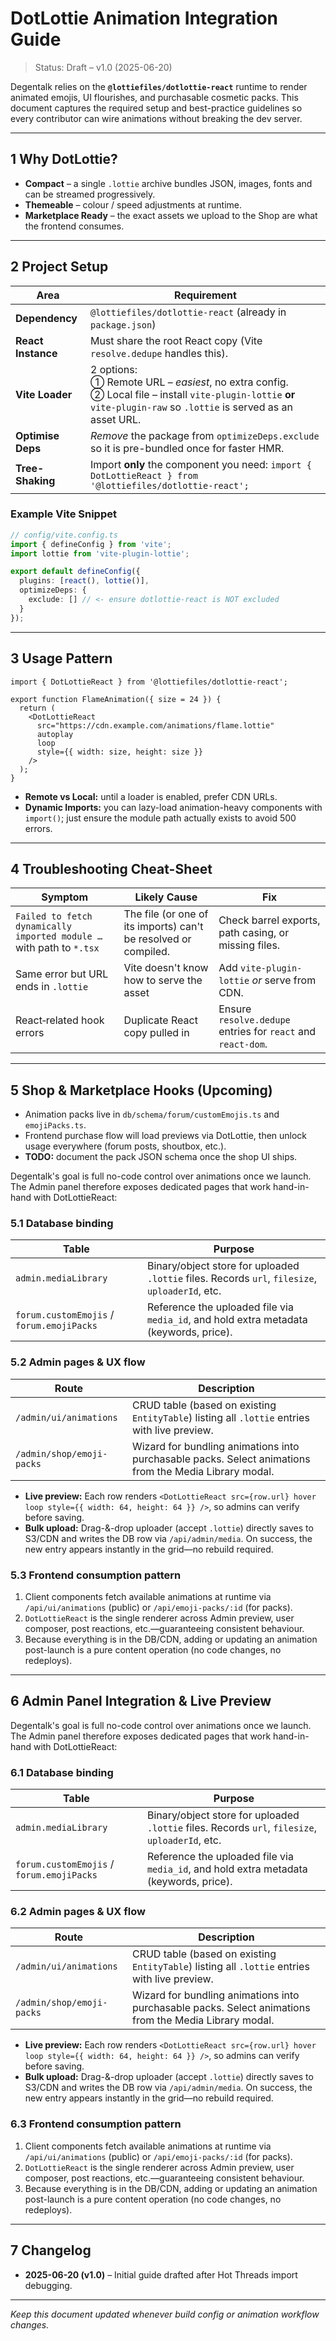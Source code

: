 # DotLottie Animation Integration Guide

> Status: Draft – v1.0 (2025-06-20)

Degentalk relies on the **`@lottiefiles/dotlottie-react`** runtime to render animated emojis, UI flourishes, and purchasable cosmetic packs.  This document captures the required setup and best-practice guidelines so every contributor can wire animations without breaking the dev server.

---

## 1  Why DotLottie?

* **Compact** – a single `.lottie` archive bundles JSON, images, fonts and can be streamed progressively.
* **Themeable** – colour / speed adjustments at runtime.
* **Marketplace Ready** – the exact assets we upload to the Shop are what the frontend consumes.

---

## 2  Project Setup

| Area | Requirement |
|------|-------------|
| **Dependency** | `@lottiefiles/dotlottie-react` (already in `package.json`) |
| **React Instance** | Must share the root React copy (Vite `resolve.dedupe` handles this). |
| **Vite Loader** | 2 options:<br/>① Remote URL – _easiest_, no extra config.<br/>② Local file – install `vite-plugin-lottie` **or** `vite-plugin-raw` so `.lottie` is served as an asset URL. |
| **Optimise Deps** | _Remove_ the package from `optimizeDeps.exclude` so it is pre-bundled once for faster HMR. |
| **Tree-Shaking** | Import **only** the component you need: `import { DotLottieReact } from '@lottiefiles/dotlottie-react';` |

### Example Vite Snippet
```ts
// config/vite.config.ts
import { defineConfig } from 'vite';
import lottie from 'vite-plugin-lottie';

export default defineConfig({
  plugins: [react(), lottie()],
  optimizeDeps: {
    exclude: [] // <- ensure dotlottie-react is NOT excluded
  }
});
```

---

## 3  Usage Pattern

```tsx
import { DotLottieReact } from '@lottiefiles/dotlottie-react';

export function FlameAnimation({ size = 24 }) {
  return (
    <DotLottieReact
      src="https://cdn.example.com/animations/flame.lottie"
      autoplay
      loop
      style={{ width: size, height: size }}
    />
  );
}
```

* **Remote vs Local:** until a loader is enabled, prefer CDN URLs.
* **Dynamic Imports:** you can lazy-load animation-heavy components with `import()`; just ensure the module path actually exists to avoid 500 errors.

---

## 4  Troubleshooting Cheat-Sheet

| Symptom | Likely Cause | Fix |
|---------|--------------|-----|
| `Failed to fetch dynamically imported module …` with path to `*.tsx` | The file (or one of its imports) can't be resolved or compiled. | Check barrel exports, path casing, or missing files. |
| Same error but URL ends in `.lottie` | Vite doesn't know how to serve the asset | Add `vite-plugin-lottie` _or_ serve from CDN. |
| React‐related hook errors | Duplicate React copy pulled in | Ensure `resolve.dedupe` entries for `react` and `react-dom`. |

---

## 5  Shop & Marketplace Hooks (Upcoming)

* Animation packs live in `db/schema/forum/customEmojis.ts` and `emojiPacks.ts`.
* Frontend purchase flow will load previews via DotLottie, then unlock usage everywhere (forum posts, shoutbox, etc.).
* **TODO:** document the pack JSON schema once the shop UI ships.

Degentalk's goal is full no-code control over animations once we launch. The Admin panel therefore exposes dedicated pages that work hand-in-hand with DotLottieReact:

### 5.1  Database binding

| Table | Purpose |
|-------|---------|
| `admin.mediaLibrary` | Binary/object store for uploaded `.lottie` files. Records `url`, `filesize`, `uploaderId`, etc. |
| `forum.customEmojis` / `forum.emojiPacks` | Reference the uploaded file via `media_id`, and hold extra metadata (keywords, price). |

### 5.2  Admin pages & UX flow

| Route | Description |
|-------|-------------|
| `/admin/ui/animations` | CRUD table (based on existing `EntityTable`) listing all `.lottie` entries with live preview. |
| `/admin/shop/emoji-packs` | Wizard for bundling animations into purchasable packs. Select animations from the Media Library modal. |

* **Live preview:** Each row renders `<DotLottieReact src={row.url} hover loop style={{ width: 64, height: 64 }} />`, so admins can verify before saving.
* **Bulk upload:** Drag-&-drop uploader (accept `.lottie`) directly saves to S3/CDN and writes the DB row via `/api/admin/media`. On success, the new entry appears instantly in the grid—no rebuild required.

### 5.3  Frontend consumption pattern

1. Client components fetch available animations at runtime via `/api/ui/animations` (public) or `/api/emoji-packs/:id` (for packs).
2. `DotLottieReact` is the single renderer across Admin preview, user composer, post reactions, etc.—guaranteeing consistent behaviour.
3. Because everything is in the DB/CDN, adding or updating an animation post-launch is a pure content operation (no code changes, no redeploys).

---

## 6  Admin Panel Integration & Live Preview

Degentalk's goal is full no-code control over animations once we launch. The Admin panel therefore exposes dedicated pages that work hand-in-hand with DotLottieReact:

### 6.1  Database binding

| Table | Purpose |
|-------|---------|
| `admin.mediaLibrary` | Binary/object store for uploaded `.lottie` files. Records `url`, `filesize`, `uploaderId`, etc. |
| `forum.customEmojis` / `forum.emojiPacks` | Reference the uploaded file via `media_id`, and hold extra metadata (keywords, price). |

### 6.2  Admin pages & UX flow

| Route | Description |
|-------|-------------|
| `/admin/ui/animations` | CRUD table (based on existing `EntityTable`) listing all `.lottie` entries with live preview. |
| `/admin/shop/emoji-packs` | Wizard for bundling animations into purchasable packs. Select animations from the Media Library modal. |

* **Live preview:** Each row renders `<DotLottieReact src={row.url} hover loop style={{ width: 64, height: 64 }} />`, so admins can verify before saving.
* **Bulk upload:** Drag-&-drop uploader (accept `.lottie`) directly saves to S3/CDN and writes the DB row via `/api/admin/media`. On success, the new entry appears instantly in the grid—no rebuild required.

### 6.3  Frontend consumption pattern

1. Client components fetch available animations at runtime via `/api/ui/animations` (public) or `/api/emoji-packs/:id` (for packs).
2. `DotLottieReact` is the single renderer across Admin preview, user composer, post reactions, etc.—guaranteeing consistent behaviour.
3. Because everything is in the DB/CDN, adding or updating an animation post-launch is a pure content operation (no code changes, no redeploys).

---

## 7  Changelog
* **2025-06-20 (v1.0)** – Initial guide drafted after Hot Threads import debugging.

---

_Keep this document updated whenever build config or animation workflow changes._ 